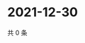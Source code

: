 # 2021-12-30

共 0 条

<!-- BEGIN WEIBO -->
<!-- 最后更新时间 Thu Dec 30 2021 05:08:02 GMT+0800 (China Standard Time) -->

<!-- END WEIBO -->
